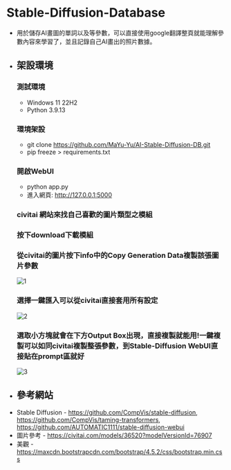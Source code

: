 # Stable-Diffusion-Database
- 用於儲存AI畫圖的單詞以及等參數，可以直接使用google翻譯整頁就能理解參數內容來學習了，並且記錄自己AI畫出的照片數據。
* ## 架設環境
    ### 測試環境 
    - Windows 11 22H2
    - Python 3.9.13
    ### 環境架設
    - git clone https://github.com/MaYu-Yu/AI-Stable-Diffusion-DB.git
    - pip freeze > requirements.txt
    ### 開啟WebUI
    - python app.py
    - 進入網頁: http://127.0.0.1:5000
    ### civitai 網站來找自己喜歡的圖片類型之模組
    ### 按下download下載模組
    ### 從civitai的圖片按下info中的Copy Generation Data複製該張圖片參數
    ![1](https://github.com/MaYu-Yu/Stable-Diffusion-Database/assets/59922656/fa129fc8-0e2c-4886-abb3-45b2a3b5ce1d)

    ### 選擇一鍵匯入可以從civitai直接套用所有設定
    ![2](https://github.com/MaYu-Yu/Stable-Diffusion-Database/assets/59922656/5e03b211-9347-4d1a-adae-0c86d0a55317)
    ### 選取小方塊就會在下方Output Box出現，直接複製就能用!一鍵複製可以如同civitai複製整張參數，到Stable-Diffusion WebUI直接貼在prompt區就好
    ![3](https://github.com/MaYu-Yu/Stable-Diffusion-Database/assets/59922656/aa5c6d1c-0ae0-4507-9635-f45480af573f)
    
* ## 參考網站
- Stable Diffusion - https://github.com/CompVis/stable-diffusion, https://github.com/CompVis/taming-transformers, https://github.com/AUTOMATIC1111/stable-diffusion-webui
- 圖片參考 - https://civitai.com/models/36520?modelVersionId=76907
- 美觀 - https://maxcdn.bootstrapcdn.com/bootstrap/4.5.2/css/bootstrap.min.css
